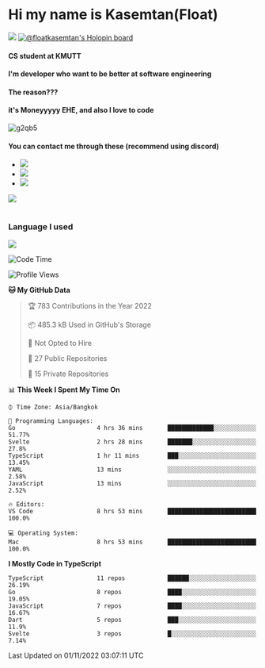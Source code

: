 # Hi my name is Kasemtan(Float)
![](https://64.media.tumblr.com/9c2a8f831efe8da556ffbf89cebb52c9/b86c1ab833a37e32-93/s1280x1920/d000dc22f75df64be2bc150f5fa69c4f6df6bb07.gifv)
[![@floatkasemtan's Holopin board](https://holopin.me/floatkasemtan)](https://holopin.io/@floatkasemtan)
#### CS student at KMUTT
#### I'm developer who want to be better at software engineering
#### The reason???
#### it's Moneyyyyy EHE, and also I love to code
![g2qb5](https://user-images.githubusercontent.com/69688279/175812510-9235eaf7-72f7-40d3-b163-56efa9aa5c6b.gif)

#### You can contact me through these (recommend using discord)
- [![](https://img.shields.io/badge/Discord-5865F2?logo=Discord&logoColor=white)](https://discordapp.com/users/278155096225742848)
- [![](https://img.shields.io/badge/Facebook-1877F2?logo=facebook&logoColor=white)](https://www.facebook.com/float.teavasirichokchai/)
- [![](https://img.shields.io/badge/linkedin-0A66C2?logo=linkedin&logoColor=white)](https://www.linkedin.com/in/kasemtan-teavasirichokchai-975531227/)

[![](https://github-readme-stats.vercel.app/api?username=FloatKasemtan&show_icons=true&theme=nightowl)]()
#
### Language I used
[![](https://github-readme-stats.vercel.app/api/top-langs/?username=FloatKasemtan&layout=compact&theme=nightowl)]()
<!--START_SECTION:waka-->
![Code Time](http://img.shields.io/badge/Code%20Time-769%20hrs%2025%20mins-blue)

![Profile Views](http://img.shields.io/badge/Profile%20Views-11-blue)

**🐱 My GitHub Data** 

> 🏆 783 Contributions in the Year 2022
 > 
> 📦 485.3 kB Used in GitHub's Storage 
 > 
> 🚫 Not Opted to Hire
 > 
> 📜 27 Public Repositories 
 > 
> 🔑 15 Private Repositories  
 > 
📊 **This Week I Spent My Time On** 

```text
⌚︎ Time Zone: Asia/Bangkok

💬 Programming Languages: 
Go                       4 hrs 36 mins       █████████████░░░░░░░░░░░░   51.77% 
Svelte                   2 hrs 28 mins       ███████░░░░░░░░░░░░░░░░░░   27.8% 
TypeScript               1 hr 11 mins        ███░░░░░░░░░░░░░░░░░░░░░░   13.45% 
YAML                     13 mins             ░░░░░░░░░░░░░░░░░░░░░░░░░   2.58% 
JavaScript               13 mins             ░░░░░░░░░░░░░░░░░░░░░░░░░   2.52%

🔥 Editors: 
VS Code                  8 hrs 53 mins       █████████████████████████   100.0%

💻 Operating System: 
Mac                      8 hrs 53 mins       █████████████████████████   100.0%

```

**I Mostly Code in TypeScript** 

```text
TypeScript               11 repos            ██████░░░░░░░░░░░░░░░░░░░   26.19% 
Go                       8 repos             ████░░░░░░░░░░░░░░░░░░░░░   19.05% 
JavaScript               7 repos             ████░░░░░░░░░░░░░░░░░░░░░   16.67% 
Dart                     5 repos             ███░░░░░░░░░░░░░░░░░░░░░░   11.9% 
Svelte                   3 repos             █░░░░░░░░░░░░░░░░░░░░░░░░   7.14%

```



 Last Updated on 01/11/2022 03:07:11 UTC
<!--END_SECTION:waka-->
<!--
**FloatKasemtan/FloatKasemtan** is a ✨ _special_ ✨ repository because its `README.md` (this file) appears on your GitHub profile.

Here are some ideas to get you started:

- 🔭 I’m currently working on ...
- 🌱 I’m currently learning ...
- 👯 I’m looking to collaborate on ...
- 🤔 I’m looking for help with ...
- 💬 Ask me about ...
- 📫 How to reach me: ...
- 😄 Pronouns: ...
- ⚡ Fun fact: ...
-->
